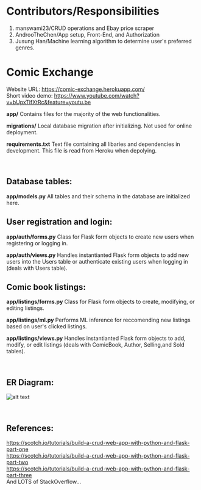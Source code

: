 
 Contributors/Responsibilities
==============================
1. manswami23/CRUD operations and Ebay price scraper
2. AndrooTheChen/App setup, Front-End, and Authorization
3. Jusung Han/Machine learning algorithm to determine user's preferred genres.


 Comic Exchange
================

Website URL: https://comic-exchange.herokuapp.com/ <br>
Short video demo: https://www.youtube.com/watch?v=bUpxTlfXtRc&feature=youtu.be

__app/__
Contains files for the majority of the web functionalities.

__migrations/__
Local database migration after initializing. Not used for online deployment.

__requirements.txt__
Text file containing all libaries and dependencies in development. This file is read from Heroku when depolying.

<br>

Database tables:
----------------
__app/models.py__
All tables and their schema in the database are initialized here.

User registration and login:
----------------
__app/auth/forms.py__
Class for Flask form objects to create new users when registering or logging in.

__app/auth/views.py__
Handles instantianted Flask form objects to add new users into the Users table or authenticate existing users when logging in (deals with Users table).

Comic book listings:
----------------
__app/listings/forms.py__
Class for Flask form objects to create, modifying, or editing listings.

__app/listings/ml.py__
Performs ML inference for reccomending new listings based on user's clicked listings.

__app/listings/views.py__
Handles instantianted Flask form objects to add, modify, or edit listings (deals with ComicBook, Author, Selling,and Sold tables).

<br>

ER Diagram:
----------------
![alt text](https://github.com/AndrooTheChen/Comic-Exchange/blob/master/Final_ER_Diagram.png)

<br>

References:
----------------
https://scotch.io/tutorials/build-a-crud-web-app-with-python-and-flask-part-one <br>
https://scotch.io/tutorials/build-a-crud-web-app-with-python-and-flask-part-two <br>
https://scotch.io/tutorials/build-a-crud-web-app-with-python-and-flask-part-three <br>
And LOTS of StackOverflow...




